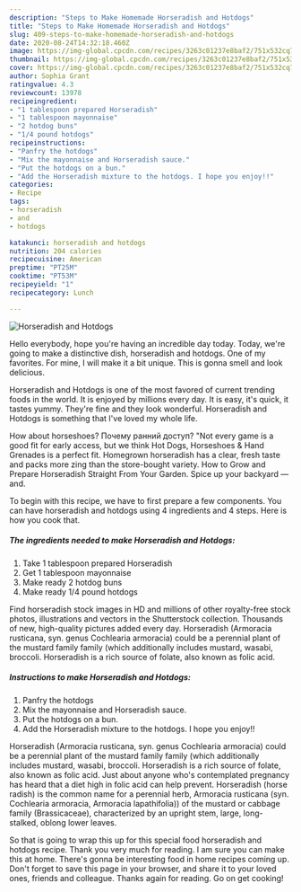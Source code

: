 ```yaml
---
description: "Steps to Make Homemade Horseradish and Hotdogs"
title: "Steps to Make Homemade Horseradish and Hotdogs"
slug: 409-steps-to-make-homemade-horseradish-and-hotdogs
date: 2020-08-24T14:32:18.460Z
image: https://img-global.cpcdn.com/recipes/3263c01237e8baf2/751x532cq70/horseradish-and-hotdogs-recipe-main-photo.jpg
thumbnail: https://img-global.cpcdn.com/recipes/3263c01237e8baf2/751x532cq70/horseradish-and-hotdogs-recipe-main-photo.jpg
cover: https://img-global.cpcdn.com/recipes/3263c01237e8baf2/751x532cq70/horseradish-and-hotdogs-recipe-main-photo.jpg
author: Sophia Grant
ratingvalue: 4.3
reviewcount: 13978
recipeingredient:
- "1 tablespoon prepared Horseradish"
- "1 tablespoon mayonnaise"
- "2 hotdog buns"
- "1/4 pound hotdogs"
recipeinstructions:
- "Panfry the hotdogs"
- "Mix the mayonnaise and Horseradish sauce."
- "Put the hotdogs on a bun."
- "Add the Horseradish mixture to the hotdogs. I hope you enjoy!!"
categories:
- Recipe
tags:
- horseradish
- and
- hotdogs

katakunci: horseradish and hotdogs 
nutrition: 204 calories
recipecuisine: American
preptime: "PT25M"
cooktime: "PT53M"
recipeyield: "1"
recipecategory: Lunch

---
```



![Horseradish and Hotdogs](https://img-global.cpcdn.com/recipes/3263c01237e8baf2/751x532cq70/horseradish-and-hotdogs-recipe-main-photo.jpg)

Hello everybody, hope you're having an incredible day today. Today, we're going to make a distinctive dish, horseradish and hotdogs. One of my favorites. For mine, I will make it a bit unique. This is gonna smell and look delicious.

Horseradish and Hotdogs is one of the most favored of current trending foods in the world. It is enjoyed by millions every day. It is easy, it's quick, it tastes yummy. They're fine and they look wonderful. Horseradish and Hotdogs is something that I've loved my whole life.

How about horseshoes? Почему ранний доступ? &#34;Not every game is a good fit for early access, but we think Hot Dogs, Horseshoes &amp; Hand Grenades is a perfect fit. Homegrown horseradish has a clear, fresh taste and packs more zing than the store-bought variety. How to Grow and Prepare Horseradish Straight From Your Garden. Spice up your backyard — and.


To begin with this recipe, we have to first prepare a few components. You can have horseradish and hotdogs using 4 ingredients and 4 steps. Here is how you cook that.

<!--inarticleads1-->

##### The ingredients needed to make Horseradish and Hotdogs:

1. Take 1 tablespoon prepared Horseradish
1. Get 1 tablespoon mayonnaise
1. Make ready 2 hotdog buns
1. Make ready 1/4 pound hotdogs


Find horseradish stock images in HD and millions of other royalty-free stock photos, illustrations and vectors in the Shutterstock collection. Thousands of new, high-quality pictures added every day. Horseradish (Armoracia rusticana, syn. genus Cochlearia armoracia) could be a perennial plant of the mustard family family (which additionally includes mustard, wasabi, broccoli. Horseradish is a rich source of folate, also known as folic acid. 

<!--inarticleads2-->

##### Instructions to make Horseradish and Hotdogs:

1. Panfry the hotdogs
1. Mix the mayonnaise and Horseradish sauce.
1. Put the hotdogs on a bun.
1. Add the Horseradish mixture to the hotdogs. I hope you enjoy!!


Horseradish (Armoracia rusticana, syn. genus Cochlearia armoracia) could be a perennial plant of the mustard family family (which additionally includes mustard, wasabi, broccoli. Horseradish is a rich source of folate, also known as folic acid. Just about anyone who&#39;s contemplated pregnancy has heard that a diet high in folic acid can help prevent. Horseradish (horse radish) is the common name for a perennial herb, Armoracia rusticana (syn. Cochlearia armoracia, Armoracia lapathifolia)) of the mustard or cabbage family (Brassicaceae), characterized by an upright stem, large, long-stalked, oblong lower leaves. 

So that is going to wrap this up for this special food horseradish and hotdogs recipe. Thank you very much for reading. I am sure you can make this at home. There's gonna be interesting food in home recipes coming up. Don't forget to save this page in your browser, and share it to your loved ones, friends and colleague. Thanks again for reading. Go on get cooking!
